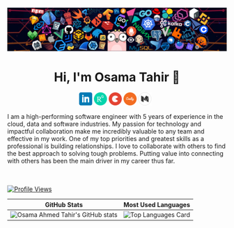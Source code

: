 ![](https://github.com/osamaahmed17/osamaahmed17/blob/main/header_1.png)
<h1 align="center">Hi, I'm Osama Tahir 👋</h1>


<p align='center'>
<a href="https://www.linkedin.com/in/osamaahmed17/"><img height="30" src="https://github.com/osamaahmed17/osamaahmed17/blob/main/linkedin.png?raw=true"></a>
<a href="https://www.researchgate.net/profile/Osama-Ahmed-7"><img height="30" src="https://github.com/osamaahmed17/osamaahmed17/blob/main/researchgate.png?raw=true"></a>
<a href="https://topmate.io/osamaahmed17"><img height="30" src="https://github.com/osamaahmed17/osamaahmed17/blob/main/topmate.png?raw=true"><a>
<a href="https://www.credly.com/users/osamaahmed17/badges"><img height="30" src="https://github.com/osamaahmed17/osamaahmed17/blob/main/credly.png?raw=true"><a>
<a  href="https://medium.com/@osamaahmedtahir17"><img  height="30" src="https://github.com/osamaahmed17/osamaahmed17/blob/main/mediumwhite.png?raw=true"></a>&nbsp;&nbsp;
</p>
I am a high-performing software engineer with 5 years of experience in the cloud, data and software industries. My passion for technology and impactful collaboration make me incredibly valuable to any team and effective in my work. One of my top priorities and greatest skills as a professional is building relationships. I love to collaborate with others to find the best approach to solving tough problems. Putting value into connecting with others has been the main driver in my career thus far.


<br/><br/>
[![Profile Views](https://komarev.com/ghpvc/?username=osamaahmed17&color=blue&style=plastic)](https://github.com/osamaahmed17) <br>



| GitHub Stats | Most Used Languages |
| ------------- | ------------- |
| ![Osama Ahmed Tahir's GitHub stats](https://github-readme-stats.vercel.app/api?username=osamaahmed17&show_icons=true)  | ![Top Languages Card](https://github-readme-stats.vercel.app/api/top-langs/?username=osamaahmed17&layout=compact) |
